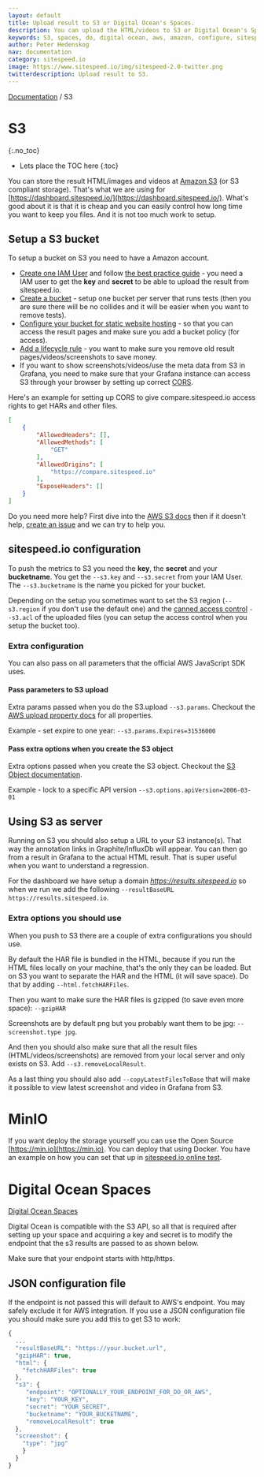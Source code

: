 ```yaml
---
layout: default
title: Upload result to S3 or Digital Ocean's Spaces.
description: You can upload the HTML/videos to S3 or Digital Ocean's Spaces. Here's how to do that.
keywords: S3, spaces, do, digital ocean, aws, amazon, configure, sitespeed.io
author: Peter Hedenskog
nav: documentation
category: sitespeed.io
image: https://www.sitespeed.io/img/sitespeed-2.0-twitter.png
twitterdescription: Upload result to S3.
---
```

[Documentation]({{site.baseurl}}/documentation/sitespeed.io/) / S3

# S3
{:.no_toc}

* Lets place the TOC here
{:toc}

You can store the result HTML/images and videos at [Amazon S3](https://aws.amazon.com/s3/) (or S3 compliant storage). That's what we are using for [https://dashboard.sitespeed.io/](https://dashboard.sitespeed.io/). What's good about it is that it is cheap and you can easily control how long time you want to keep you files. And it is not too much work to setup.

## Setup a S3 bucket
To setup a bucket on S3 you need to have a Amazon account. 

* [Create one IAM User](https://docs.aws.amazon.com/IAM/latest/UserGuide/id_users_create.html) and follow [the best practice guide](https://docs.aws.amazon.com/IAM/latest/UserGuide/best-practices.html) - you need a IAM user to get the **key** and **secret** to be able to upload the result from sitespeed.io.
* [Create a bucket](https://docs.aws.amazon.com/AmazonS3/latest/user-guide/create-bucket.html) - setup one bucket per server that runs tests (then you are sure there will be no collides and it will be easier when you want to remove tests).
* [Configure your bucket for static website hosting]( 
https://docs.aws.amazon.com/AmazonS3/latest/user-guide/static-website-hosting.html) - so that you can access the result pages and make sure you add a bucket policy (for access).
* [Add a lifecycle rule](https://docs.aws.amazon.com/AmazonS3/latest/user-guide/create-lifecycle.html) - you want to make sure you remove old result pages/videos/screenshots to save money.
* If you want to show screenshots/videos/use the meta data from S3 in Grafana, you need to make sure that your Grafana instance can access S3 through your browser by setting up correct [CORS](https://docs.aws.amazon.com/AmazonS3/latest/userguide/cors.html).

Here's an example for setting up CORS to give compare.sitespeed.io access rights to get HARs and other files.
 
```JSON
[
    {
        "AllowedHeaders": [],
        "AllowedMethods": [
            "GET"
        ],
        "AllowedOrigins": [
            "https://compare.sitespeed.io"
        ],
        "ExposeHeaders": []
    }
]

```

Do you need more help? First dive into the [AWS S3 docs](https://docs.aws.amazon.com/AmazonS3/latest/gsg/GetStartedWithS3.html) then if it doesn't help, [create an issue](https://github.com/sitespeedio/sitespeed.io/issues/new) and we can try to help you.

## sitespeed.io configuration
To push the metrics to S3 you need the **key**, the **secret** and your **bucketname**. You get the ```--s3.key``` and ```--s3.secret``` from your IAM User. The ```--s3.bucketname``` is the name you picked for your bucket.

Depending on the setup you sometimes want to set the S3 region (```--s3.region``` if you don't use the default one) and the [canned access control](https://docs.aws.amazon.com/AmazonS3/latest/dev/acl-overview.html#canned-acl)  ```--s3.acl``` of the uploaded files (you can setup the access control when you setup the bucket too).


### Extra configuration
You can also pass on all parameters that the official AWS JavaScript SDK uses.

#### Pass parameters to S3 upload
Extra params passed when you do the S3.upload ```--s3.params```. Checkout the [AWS upload property docs](https://docs.aws.amazon.com/AWSJavaScriptSDK/latest/AWS/S3.html#upload-property) for all properties.

Example - set expire to one year: 
```--s3.params.Expires=31536000```

#### Pass extra options when you create the S3 object
Extra options passed when you create the S3 object. Checkout the [S3 Object documentation](https://docs.aws.amazon.com/AWSJavaScriptSDK/latest/AWS/S3.html#constructor-property).

Example - lock to a specific API version
```--s3.options.apiVersion=2006-03-01``` 

## Using S3 as server

Running on S3 you should also setup a URL to your S3 instance(s). That way the annotation links in Graphite/InfluxDb will appear. You can then go from a result in Grafana to the actual HTML result. That is super useful when you want to understand a regression.

For the dashboard we have setup a domain *https://results.sitespeed.io* so when we run we add the following ```--resultBaseURL https://results.sitespeed.io```.

### Extra options you should use
When you push to S3 there are a couple of extra configurations you should use.

By default the HAR file is bundled in the HTML, because if you run the HTML files locally on your machine, that's the only they can be loaded. But on S3 you want to separate the HAR and the HTML (it will save space). Do that by adding ```--html.fetchHARFiles```.

Then you want to make sure the HAR files is gzipped (to save even more space): ```--gzipHAR```

Screenshots are by default png but you probably want them to be jpg: ```--screenshot.type jpg```.

And then you should also make sure that all the result files (HTML/videos/screenshots) are removed from your local server and only exists on S3. Add ```--s3.removeLocalResult```.

As a last thing you should also add `--copyLatestFilesToBase` that will make it possible to view latest screenshot and video in Grafana from S3.

# MinIO
If you want deploy the storage yourself you can use the Open Source [https://min.io](https://min.io). You can deploy that using Docker. You have an example on how you can set that up in [sitespeed.io online test](https://github.com/sitespeedio/onlinetest/blob/main/docker-compose.yml).

# Digital Ocean Spaces
[Digital Ocean Spaces](https://developers.digitalocean.com/documentation/spaces/#aws-s3-compatibility)

Digital Ocean is compatible with the S3 API, so all that is required after setting up your space and acquiring a key and secret is to modify the endpoint that the s3 results are passed to as shown below.

Make sure that your endpoint starts with http/https.

## JSON configuration file
 If the endpoint is not passed this will default to AWS's endpoint. You may safely exclude it for AWS integration. If you use a JSON configuration file you should make sure you add this to get S3 to work:

~~~javascript
{
  ...
  "resultBaseURL": "https://your.bucket.url",
  "gzipHAR": true,
  "html": {
    "fetchHARFiles": true
  },
  "s3": {
     "endpoint": "OPTIONALLY_YOUR_ENDPOINT_FOR_DO_OR_AWS",
     "key": "YOUR_KEY",
     "secret": "YOUR_SECRET",
     "bucketname": "YOUR_BUCKETNAME",
     "removeLocalResult": true
  },
  "screenshot": {
    "type": "jpg"
    }
  }
}
~~~